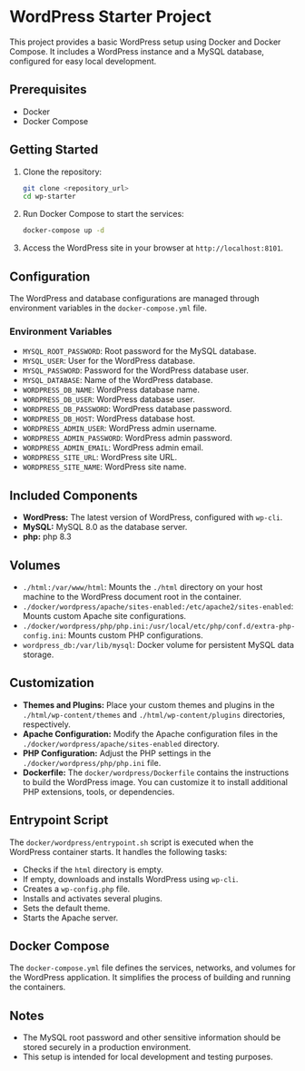 # WordPress Starter Project

This project provides a basic WordPress setup using Docker and Docker Compose. It includes a WordPress instance and a MySQL database, configured for easy local development.

## Prerequisites

-   Docker
-   Docker Compose

## Getting Started

1.  Clone the repository:

    ```bash
    git clone <repository_url>
    cd wp-starter
    ```

2.  Run Docker Compose to start the services:

    ```bash
    docker-compose up -d
    ```

3.  Access the WordPress site in your browser at `http://localhost:8101`.

## Configuration

The WordPress and database configurations are managed through environment variables in the `docker-compose.yml` file.

### Environment Variables

-   `MYSQL_ROOT_PASSWORD`: Root password for the MySQL database.
-   `MYSQL_USER`: User for the WordPress database.
-   `MYSQL_PASSWORD`: Password for the WordPress database user.
-   `MYSQL_DATABASE`: Name of the WordPress database.
-   `WORDPRESS_DB_NAME`: WordPress database name.
-   `WORDPRESS_DB_USER`: WordPress database user.
-   `WORDPRESS_DB_PASSWORD`: WordPress database password.
-   `WORDPRESS_DB_HOST`: WordPress database host.
-   `WORDPRESS_ADMIN_USER`: WordPress admin username.
-   `WORDPRESS_ADMIN_PASSWORD`: WordPress admin password.
-   `WORDPRESS_ADMIN_EMAIL`: WordPress admin email.
-   `WORDPRESS_SITE_URL`: WordPress site URL.
-   `WORDPRESS_SITE_NAME`: WordPress site name.

## Included Components

-   **WordPress:** The latest version of WordPress, configured with `wp-cli`.
-   **MySQL:** MySQL 8.0 as the database server.
-   **php:** php 8.3

## Volumes

-   `./html:/var/www/html`: Mounts the `./html` directory on your host machine to the WordPress document root in the container.
-   `./docker/wordpress/apache/sites-enabled:/etc/apache2/sites-enabled`: Mounts custom Apache site configurations.
-   `./docker/wordpress/php/php.ini:/usr/local/etc/php/conf.d/extra-php-config.ini`: Mounts custom PHP configurations.
-   `wordpress_db:/var/lib/mysql`: Docker volume for persistent MySQL data storage.

## Customization

-   **Themes and Plugins:** Place your custom themes and plugins in the `./html/wp-content/themes` and `./html/wp-content/plugins` directories, respectively.
-   **Apache Configuration:** Modify the Apache configuration files in the `./docker/wordpress/apache/sites-enabled` directory.
-   **PHP Configuration:** Adjust the PHP settings in the `./docker/wordpress/php/php.ini` file.
-   **Dockerfile:** The `docker/wordpress/Dockerfile` contains the instructions to build the WordPress image. You can customize it to install additional PHP extensions, tools, or dependencies.

## Entrypoint Script

The `docker/wordpress/entrypoint.sh` script is executed when the WordPress container starts. It handles the following tasks:

-   Checks if the `html` directory is empty.
-   If empty, downloads and installs WordPress using `wp-cli`.
-   Creates a `wp-config.php` file.
-   Installs and activates several plugins.
-   Sets the default theme.
-   Starts the Apache server.

## Docker Compose

The `docker-compose.yml` file defines the services, networks, and volumes for the WordPress application. It simplifies the process of building and running the containers.

## Notes

-   The MySQL root password and other sensitive information should be stored securely in a production environment.
-   This setup is intended for local development and testing purposes.